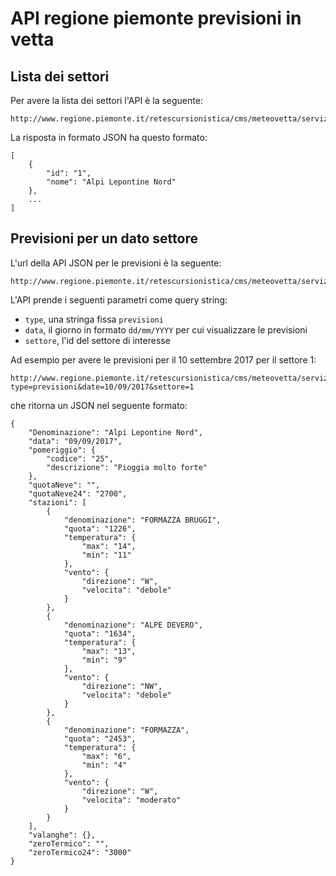 # API regione piemonte previsioni in vetta

## Lista dei settori

Per avere la lista dei settori l'API è la seguente:

```
http://www.regione.piemonte.it/retescursionistica/cms/meteovetta/servizio_elenco_settori.php
```

La risposta in formato JSON ha questo formato:

```
[
    {
        "id": "1",
        "nome": "Alpi Lepontine Nord"
    },
    ...
]

```

## Previsioni per un dato settore

L'url della API JSON per le previsioni è la seguente:

```
http://www.regione.piemonte.it/retescursionistica/cms/meteovetta/servizio_dettaglio_settore.php
```

L'API prende i seguenti parametri come query string:

- `type`, una stringa fissa `previsioni`
- `data`, il giorno in formato `dd/mm/YYYY` per cui visualizzare le previsioni
- `settore`, l'id del settore di interesse

Ad esempio per avere le previsioni per il 10 settembre 2017 per il settore 1:

```
http://www.regione.piemonte.it/retescursionistica/cms/meteovetta/servizio_dettaglio_settore.php?type=previsioni&date=10/09/2017&settore=1
```

che ritorna un JSON nel seguente formato:

```
{
    "Denominazione": "Alpi Lepontine Nord",
    "data": "09/09/2017",
    "pomeriggio": {
        "codice": "25",
        "descrizione": "Pioggia molto forte"
    },
    "quotaNeve": "",
    "quotaNeve24": "2700",
    "stazioni": [
        {
            "denominazione": "FORMAZZA BRUGGI",
            "quota": "1226",
            "temperatura": {
                "max": "14",
                "min": "11"
            },
            "vento": {
                "direzione": "W",
                "velocita": "debole"
            }
        },
        {
            "denominazione": "ALPE DEVERO",
            "quota": "1634",
            "temperatura": {
                "max": "13",
                "min": "9"
            },
            "vento": {
                "direzione": "NW",
                "velocita": "debole"
            }
        },
        {
            "denominazione": "FORMAZZA",
            "quota": "2453",
            "temperatura": {
                "max": "6",
                "min": "4"
            },
            "vento": {
                "direzione": "W",
                "velocita": "moderato"
            }
        }
    ],
    "valanghe": {},
    "zeroTermico": "",
    "zeroTermico24": "3000"
}
```
